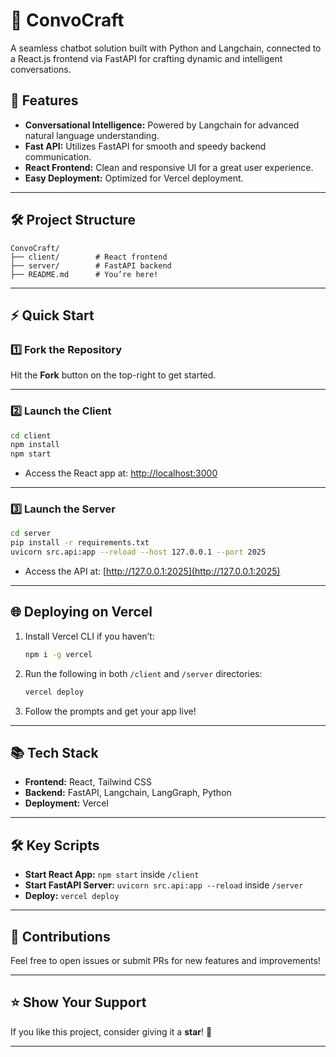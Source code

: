 # 🌟 ConvoCraft  
A seamless chatbot solution built with Python and Langchain, connected to a React.js frontend via FastAPI for crafting dynamic and intelligent conversations.  

## 🚀 Features  
- **Conversational Intelligence:** Powered by Langchain for advanced natural language understanding.  
- **Fast API:** Utilizes FastAPI for smooth and speedy backend communication.  
- **React Frontend:** Clean and responsive UI for a great user experience.  
- **Easy Deployment:** Optimized for Vercel deployment.  

---

## 🛠️ Project Structure  
```
ConvoCraft/
├── client/        # React frontend
├── server/        # FastAPI backend
├── README.md      # You’re here!
```

---

## ⚡ Quick Start  

### 1️⃣ Fork the Repository  
Hit the **Fork** button on the top-right to get started.  

---

### 2️⃣ Launch the Client  
```bash
cd client
npm install
npm start
```
- Access the React app at: [http://localhost:3000](http://localhost:3000)  

---

### 3️⃣ Launch the Server  
```bash
cd server
pip install -r requirements.txt
uvicorn src.api:app --reload --host 127.0.0.1 --port 2025
```
- Access the API at: [http://127.0.0.1:2025](http://127.0.0.1:2025)  

---

## 🌐 Deploying on Vercel  
1. Install Vercel CLI if you haven’t:  
   ```bash
   npm i -g vercel
   ```  
2. Run the following in both `/client` and `/server` directories:  
   ```bash
   vercel deploy
   ```  
3. Follow the prompts and get your app live!  

---

## 📚 Tech Stack  
- **Frontend:** React, Tailwind CSS  
- **Backend:** FastAPI, Langchain, LangGraph, Python  
- **Deployment:** Vercel  

---

## 🛠️ Key Scripts  
- **Start React App:** `npm start` inside `/client`  
- **Start FastAPI Server:** `uvicorn src.api:app --reload` inside `/server`  
- **Deploy:** `vercel deploy`  

---

## 🤝 Contributions  
Feel free to open issues or submit PRs for new features and improvements!  

---

## ⭐ Show Your Support  
If you like this project, consider giving it a **star**! 🌟  

---
